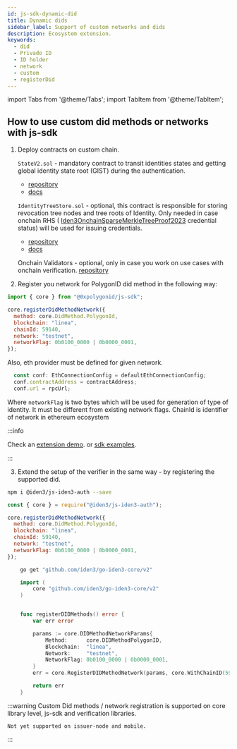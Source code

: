 ```yaml
---
id: js-sdk-dynamic-did
title: Dynamic dids
sidebar_label: Support of custom networks and dids
description: Ecosystem extension.
keywords:
  - did
  - Privado ID
  - ID holder
  - network
  - custom
  - registerDid
---
```


import Tabs from '@theme/Tabs';
import TabItem from '@theme/TabItem';

## How to use custom did methods or networks with js-sdk

1. Deploy contracts on custom chain.

   `StateV2.sol` - mandatory contract to transit identities states and getting global identity state root (GIST) during the authentication.

   - [repository](https://github.com/iden3/contracts/tree/master/contracts/state)
   - [docs](https://github.com/iden3/contracts/blob/master/contracts/identitytreestore/IdentityTreeStore.sol)

   `IdentityTreeStore.sol` - optional, this contract is responsible for storing revocation tree nodes and tree roots of Identity. Only needed in case onchain RHS ( [Iden3OnchainSparseMerkleTreeProof2023](https://iden3-communication.io/w3c/status/overview) credential status) will be used for issuing credentials.

   - [repository](https://github.com/iden3/contracts/blob/master/contracts/identitytreestore/IdentityTreeStore.sol)
   - [docs](https://docs.iden3.io/services/rhs/)

   Onchain Validators - optional, only in case you work on use cases with onchain verification. [repository](https://github.com/0xPolygonID/contracts)

2. Register you network for PolygonID did method in the following way:

```javascript
import { core } from "@0xpolygonid/js-sdk";

core.registerDidMethodNetwork({
  method: core.DidMethod.PolygonId,
  blockchain: "linea",
  chainId: 59140,
  network: "testnet",
  networkFlag: 0b0100_0000 | 0b0000_0001,
});
```

Also, eth provider must be defined for given network.

```javascript
  const conf: EthConnectionConfig = defaultEthConnectionConfig;
  conf.contractAddress = contractAddress;
  conf.url = rpcUrl;
```

Where `networkFlag` is two bytes which will be used for generation of type of identity. It must be different from existing network flags.
ChainId is identifier of network in ethereum ecosystem

:::info

Check an <ins>[extension demo](https://github.com/0xPolygonID/extension-demo/blob/e6f85b4c6671de52b515e265b22c3a300c95e193/src/pages/index.js#L7)</ins>.
or <ins> [sdk examples](https://github.com/0xPolygonID/js-sdk-examples/blob/cd586330c7079a26d9bdad6cfdf9025283eb1981/index.ts#L211)</ins>.

:::

3. Extend the setup of the verifier in the same way - by registering the supported did.

<Tabs>
     <TabItem value="Javascript">

```bash
npm i @iden3/js-iden3-auth --save
```

```js
const { core } = require("@iden3/js-iden3-auth");

core.registerDidMethodNetwork({
  method: core.DidMethod.PolygonId,
  blockchain: "linea",
  chainId: 59140,
  network: "testnet",
  networkFlag: 0b0100_0000 | 0b0000_0001,
});
```

</TabItem>
    <TabItem value="Golang">

```bash
    go get "github.com/iden3/go-iden3-core/v2"
```

```go
    import (
        core "github.com/iden3/go-iden3-core/v2"
    )


    func registerDIDMethods() error {
        var err error

        params := core.DIDMethodNetworkParams{
            Method:      core.DIDMethodPolygonID,
            Blockchain:  "linea",
            Network:     "testnet",
            NetworkFlag: 0b0100_0000 | 0b0000_0001,
        }
        err = core.RegisterDIDMethodNetwork(params, core.WithChainID(59140))

        return err
    }

```

  </TabItem>

</Tabs>

:::warning
Custom Did methods / network registration is supported on core library level, js-sdk and verification libraries.

    Not yet supported on issuer-node and mobile.

:::
